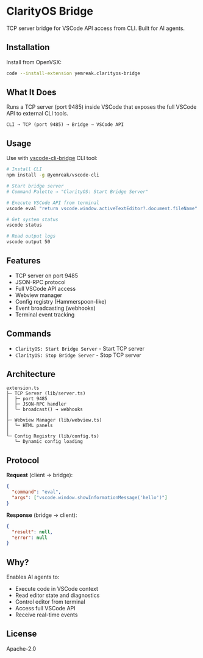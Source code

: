 # ClarityOS Bridge

TCP server bridge for VSCode API access from CLI. Built for AI agents.

## Installation

Install from OpenVSX:

```bash
code --install-extension yemreak.clarityos-bridge
```

## What It Does

Runs a TCP server (port 9485) inside VSCode that exposes the full VSCode API to external CLI tools.

```
CLI → TCP (port 9485) → Bridge → VSCode API
```

## Usage

Use with [vscode-cli-bridge](https://github.com/yemreak/vscode-cli-bridge) CLI tool:

```bash
# Install CLI
npm install -g @yemreak/vscode-cli

# Start bridge server
# Command Palette → "ClarityOS: Start Bridge Server"

# Execute VSCode API from terminal
vscode eval "return vscode.window.activeTextEditor?.document.fileName"

# Get system status
vscode status

# Read output logs
vscode output 50
```

## Features

- TCP server on port 9485
- JSON-RPC protocol
- Full VSCode API access
- Webview manager
- Config registry (Hammerspoon-like)
- Event broadcasting (webhooks)
- Terminal event tracking

## Commands

- `ClarityOS: Start Bridge Server` - Start TCP server
- `ClarityOS: Stop Bridge Server` - Stop TCP server

## Architecture

```
extension.ts
├─ TCP Server (lib/server.ts)
│  ├─ port 9485
│  ├─ JSON-RPC handler
│  └─ broadcast() → webhooks
│
├─ Webview Manager (lib/webview.ts)
│  └─ HTML panels
│
└─ Config Registry (lib/config.ts)
   └─ Dynamic config loading
```

## Protocol

**Request** (client → bridge):
```json
{
  "command": "eval",
  "args": ["vscode.window.showInformationMessage('hello')"]
}
```

**Response** (bridge → client):
```json
{
  "result": null,
  "error": null
}
```

## Why?

Enables AI agents to:
- Execute code in VSCode context
- Read editor state and diagnostics
- Control editor from terminal
- Access full VSCode API
- Receive real-time events

## License

Apache-2.0
